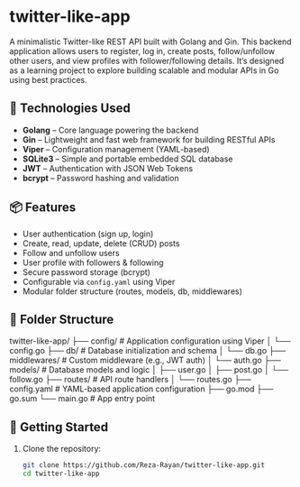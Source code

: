 # twitter-like-app
A minimalistic Twitter-like REST API built with Golang and Gin. This backend application allows users to register, log in, create posts, follow/unfollow other users, and view profiles with follower/following details. It’s designed as a learning project to explore building scalable and modular APIs in Go using best practices.

## 🔧 Technologies Used
- **Golang** – Core language powering the backend
- **Gin** – Lightweight and fast web framework for building RESTful APIs
- **Viper** – Configuration management (YAML-based)
- **SQLite3** – Simple and portable embedded SQL database
- **JWT** – Authentication with JSON Web Tokens
- **bcrypt** – Password hashing and validation

## 📦 Features

- User authentication (sign up, login)
- Create, read, update, delete (CRUD) posts
- Follow and unfollow users
- User profile with followers & following
- Secure password storage (bcrypt)
- Configurable via `config.yaml` using Viper
- Modular folder structure (routes, models, db, middlewares)

## 📁 Folder Structure
twitter-like-app/
├── config/ # Application configuration using Viper
│ └── config.go
├── db/ # Database initialization and schema
│ └── db.go
├── middlewares/ # Custom middleware (e.g., JWT auth)
│ └── auth.go
├── models/ # Database models and logic
│ ├── user.go
│ ├── post.go
│ └── follow.go
├── routes/ # API route handlers
│ └── routes.go
├── config.yaml # YAML-based application configuration
├── go.mod
├── go.sum
└── main.go # App entry point


## 🚀 Getting Started

1. Clone the repository:
   ```bash
   git clone https://github.com/Reza-Rayan/twitter-like-app.git
   cd twitter-like-app